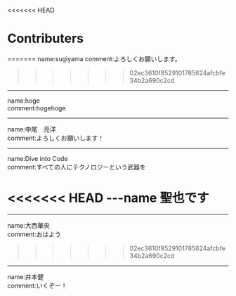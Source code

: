 <<<<<<< HEAD
# Contributers



=======
name:sugiyama
comment:よろしくお願いします。
>>>>>>> 02ec3610f8529101785624afcbfe34b2a690c2cd
----
name:hoge  
comment:hogehoge

------
name:中尾　亮洋  
comment:よろしくお願いします！

----
name:Dive into Code  
comment:すべての人にテクノロジーという武器を

<<<<<<< HEAD
---name 聖也です
=======
---
name:大西華央  
comment:おはよう
>>>>>>> 02ec3610f8529101785624afcbfe34b2a690c2cd


----
name:井本健  
comment:いくぞー！



